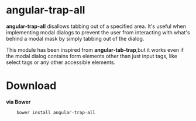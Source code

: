 # angular-trap-all

**angular-trap-all** disallows tabbing out of a specified area. It's useful when implementing modal dialogs to prevent the user from interacting with what's behind a modal mask by simply tabbing out of the dialog.

This module has been inspired from **angular-tab-trap**,but it works even if the modal dialog contains form elements other than just input tags, like select tags or any other accessible elements.

# Download
**via Bower**
```javascript
    bower install angular-trap-all
```

